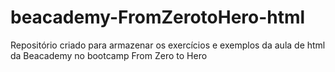 # beacademy-FromZerotoHero-html
Repositório criado para armazenar os exercícios e exemplos da aula de html da Beacademy no bootcamp From Zero to Hero
